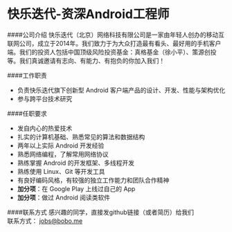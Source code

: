快乐迭代-资深Android工程师
==========  
####公司介绍
快乐迭代（北京）网络科技有限公司是一家由年轻人创办的移动互联网公司，成立于2014年。我们致力于为大众打造最有看头、最好用的手机客户端。我们的投资人包括中国顶级风险投资基金：真格基金（徐小平）、策源创投等。我们真诚邀请有志向、有能力、有抱负的你加入我们！

####工作职责
- 负责快乐迭代旗下创新型 Android 客户端产品的设计、开发、性能与架构优化
- 参与跨平台技术研究
  
####任职要求  
- 发自内心的热爱技术
- 扎实的计算机基础、熟悉常见的算法和数据结构
- 两年以上实际 Android 开发经验
- 熟悉网络编程，了解常用网络协议
- 熟练掌握 Android 的开发框架、多线程开发
- 熟练使用 Linux、Git 等开发工具
- 有良好编码风格，有较强的独立工作能力和团队合作精神
- **加分项**：在 Google Play 上线过自己的 App
- **加分项**：做过 Android 阅读类软件

####联系方式
感兴趣的同学，直接发github链接（或者简历）给我们  
联系方式： [jobs@bobo.me](mailto:jobs@bobo.me)
